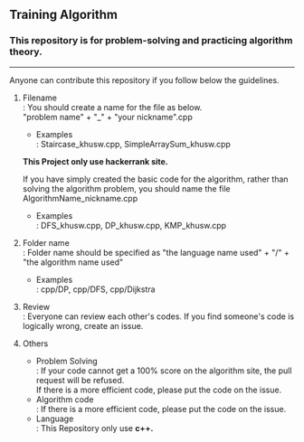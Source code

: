 ## Training Algorithm

### This repository is for problem-solving and practicing algorithm theory.

- - - 

Anyone can contribute this repository if you follow below the guidelines.


1. Filename<br>
   : You should create a name for the file as below.<br>
   "problem name" + "\_" + "your nickname".cpp<br>

   - Examples<br>
     : Staircase_khusw.cpp, SimpleArraySum_khusw.cpp
    
   <b>This Project only use hackerrank site.</b>

   If you have simply created the basic code for the algorithm, rather than solving the algorithm problem, you should name the file AlgorithmName_nickname.cpp

   - Examples<br>
     : DFS_khusw.cpp, DP_khusw.cpp, KMP_khusw.cpp

2. Folder name<br>
   : Folder name should be specified as "the language name used" + "/" + "the algorithm name used"

   - Examples<br>
     : cpp/DP, cpp/DFS, cpp/Dijkstra

3. Review <br>
   : Everyone can review each other's codes. If you find someone's code is logically wrong, create an issue.

4. Others<br>
   - Problem Solving<br>
     : If your code cannot get a 100% score on the algorithm site, the pull request will be refused.
     <br>
     If there is a more efficient code, please put the code on the issue.
   - Algorithm code<br>
     : If there is a more efficient code, please put the code on the issue.
   - Language<br>
     : This Repository only use <b>c++.</b>

